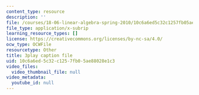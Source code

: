 ```yaml
---
content_type: resource
description: ''
file: /courses/18-06-linear-algebra-spring-2010/10c6a6ed5c32c1257fb05ae88028e1c3_Ts3o2I8_Mxc.srt
file_type: application/x-subrip
learning_resource_types: []
license: https://creativecommons.org/licenses/by-nc-sa/4.0/
ocw_type: OCWFile
resourcetype: Other
title: 3play caption file
uid: 10c6a6ed-5c32-c125-7fb0-5ae88028e1c3
video_files:
  video_thumbnail_file: null
video_metadata:
  youtube_id: null
---
```

